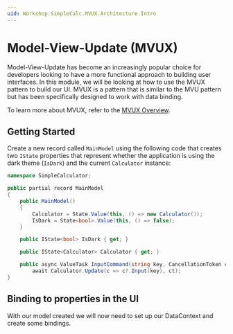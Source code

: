 ```yaml
---
uid: Workshop.SimpleCalc.MVUX.Architecture.Intro
---
```


# Model-View-Update (MVUX)

Model-View-Update has become an increasingly popular choice for developers looking to have a more functional approach to building user interfaces. In this module, we will be looking at how to use the MVUX pattern to build our UI. MVUX is a pattern that is similar to the MVU pattern but has been specifically designed to work with data binding.

To learn more about MVUX, refer to the [MVUX Overview](https://platform.uno/docs/articles/external/uno.extensions/doc/Overview/Reactive/overview.html).

## Getting Started

Create a new record called `MainModel` using the following code that creates two `IState` properties that represent whether the application is using the dark theme (`IsDark`) and the current `Calculator` instance:

```cs
namespace SimpleCalculator;

public partial record MainModel
{
    public MainModel()
    {
        Calculator = State.Value(this, () => new Calculator());
        IsDark = State<bool>.Value(this, () => false);
    }

    public IState<bool> IsDark { get; }

    public IState<Calculator> Calculator { get; }

    public async ValueTask InputCommand(string key, CancellationToken ct) =>
        await Calculator.Update(c => c?.Input(key), ct);
}
```

## Binding to properties in the UI

With our model created we will now need to set up our DataContext and create some bindings.

